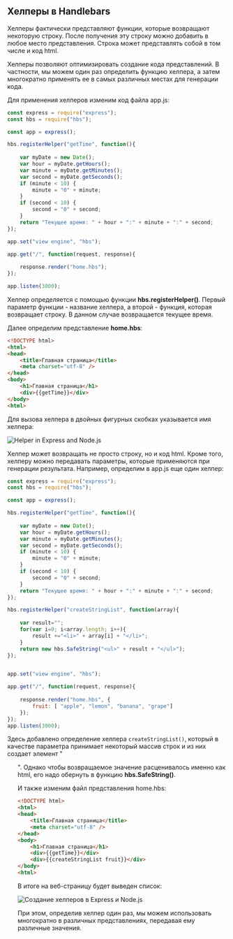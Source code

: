 ## Хелперы в Handlebars

Хелперы фактически представляют функции, которые возвращают некоторую строку. После получения эту строку можно добавить в любое место представления. Строка может представлять 
собой в том числе и код html.

Хелперы позволяют оптимизировать создание кода представлений. В частности, мы можем один раз определить функцию хелпера, а затем многократно применять ее 
в самых различных местах для генерации кода.

Для применения хелперов изменим код файла app.js:

```js
const express = require("express");
const hbs = require("hbs");

const app = express();

hbs.registerHelper("getTime", function(){
    
    var myDate = new Date();
    var hour = myDate.getHours();
    var minute = myDate.getMinutes();
    var second = myDate.getSeconds();
    if (minute < 10) {
        minute = "0" + minute;
    }
    if (second < 10) {
        second = "0" + second;
    }
    return "Текущее время: " + hour + ":" + minute + ":" + second;
});

app.set("view engine", "hbs");

app.get("/", function(request, response){
    
    response.render("home.hbs");
});

app.listen(3000);
```

Хелпер определяется с помощью функции **hbs.registerHelper()**. Первый параметр функции - название хелпера, а второй - функция, которая возвращает строку. 
В данном случае возвращается текущее время.

Далее определим представление **home.hbs**:

```html
<!DOCTYPE html>
<html>
<head>
    <title>Главная страница</title>
    <meta charset="utf-8" />
</head>
<body>
    <h1>Главная страница</h1>
    <div>{{getTime}}</div>
</body>
<html>
```

Для вызова хелпера в двойных фигурных скобках указывается имя хелпера:

![Helper in Express and Node.js](https://metanit.com/web/nodejs/pics/4.9.png)

Хелпер может возвращать не просто строку, но и код html. Кроме того, хелперу можно передавать параметры, которые применяются при генерации результата. 
Например, определим в app.js еще один хелпер:

```js
const express = require("express");
const hbs = require("hbs");

const app = express();

hbs.registerHelper("getTime", function(){
    
    var myDate = new Date();
    var hour = myDate.getHours();
    var minute = myDate.getMinutes();
    var second = myDate.getSeconds();
    if (minute < 10) {
        minute = "0" + minute;
    }
    if (second < 10) {
        second = "0" + second;
    }
    return "Текущее время: " + hour + ":" + minute + ":" + second;
});

hbs.registerHelper("createStringList", function(array){
    
    var result="";
    for(var i=0; i<array.length; i++){
        result +="<li>" + array[i] + "</li>";
    }
    return new hbs.SafeString("<ul>" + result + "</ul>");
});


app.set("view engine", "hbs");

app.get("/", function(request, response){
    
    response.render("home.hbs", { 
        fruit: [ "apple", "lemon", "banana", "grape"]
    });
});
app.listen(3000);
```

Здесь добавлено определение хелпера `createStringList()`, который в качестве параметра принимает некоторый массив строк и из них создает элемент "<ul>". 
Однако чтобы возвращаемое значение расценивалось именно как html, его надо обернуть в функцию **hbs.SafeString()**.

И также изменим файл представления home.hbs:

```html
<!DOCTYPE html>
<html>
<head>
    <title>Главная страница</title>
    <meta charset="utf-8" />
</head>
<body>
    <h1>Главная страница</h1>
    <div>{{getTime}}</div>
    <div>{{createStringList fruit}}</div>
</body>
<html>
```

В итоге на веб-страницу будет выведен список:

![Создание хелперов в Express и Node.js](https://metanit.com/web/nodejs/pics/4.10.png)

При этом, определив хелпер один раз, мы можем использовать многократно в различных представлениях, передавая ему различные значения.

